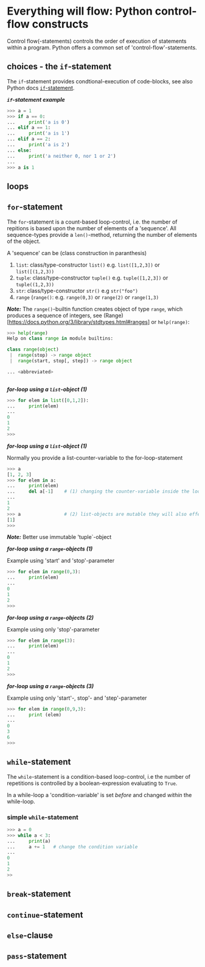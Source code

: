# Everything will flow: Python control-flow constructs

Control flow(-statements) controls the order of execution of statements within a program. Python offers a common set of 'control-flow'-statements.

## choices - the `if`-statement

The `if`-statement provides condtional-execution of code-blocks, see also Python docs [`if`-statement](https://docs.python.org/3/tutorial/controlflow.html#if-statements).

***`if`-statement example***

```python
>>> a = 1
>>> if a == 0:
...     print('a is 0')
... elif a == 1:
...     print('a is 1')
... elif a == 2:
...     print('a is 2')
... else:
...     print('a neither 0, nor 1 or 2')
... 
>>> a is 1
```

## loops

## `for`-statement

The `for`-statement is a count-based loop-control, i.e. the number of repitions is based upon the number of elements of a 'sequence'. All sequence-types provide a `len()`-method, returning the number of elements of the object.

A 'sequence' can be (class construction in paranthesis)

1. `list`:  class/type-constructor `list()` e.g. `list([1,2,3])` or `list([(1,2,3))`
2. `tuple`: class/type-constructor `tuple()` e.g. `tuple([1,2,3])` or  `tuple((1,2,3))`
3. `str`:   class/type-constructor `str()` e.g `str("foo")` 
4. `range` (`range()`: e.g. `range(0,3)` or  `range(2)` or `range(1,3)`

***Note:***
The `range()`-builtin function creates object of type `range`, which produces a sequence of integers,
see (Range)[https://docs.python.org/3/library/stdtypes.html#ranges] or `help(range)`:
```python
>>> help(range)
Help on class range in module builtins:

class range(object)
 |  range(stop) -> range object
 |  range(start, stop[, step]) -> range object

... <abbreviated>
 
```

***for-loop using a `list`-object (1)***

```python
>>> for elem in list([0,1,2]):
...     print(elem)
... 
0
1
2
>>>
```

***for-loop using a `list`-object (1)***

Normally you provide a list-counter-variable to the for-loop-statement

```python
>>> a
[1, 2, 3]
>>> for elem in a:
...     print(elem)
...     del a[-1]    # (1) changing the counter-variable inside the loop will affect number of repetitions
... 
1
2
>>> a                # (2) list-objects are mutable they will also effects the variable i the outer-block
[1]
>>>
```
***Note:***
Better use immutable 'tuple`-object


***for-loop using a `range`-objects (1)***

Example using 'start' and 'stop'-parameter

``` python
>>> for elem in range(0,3):
...     print(elem)
... 
0
1
2
>>>
```

***for-loop using a `range`-objects (2)***

Example using only 'stop'-parameter

``` python
>>> for elem in range(3):
...     print(elem)
... 
0
1
2
>>>
```

***for-loop using a `range`-objects (3)***

Example using only 'start'-, stop'- and 'step'-parameter


``` python
>>> for elem in range(0,9,3):
...     print (elem)
... 
0
3
6
>>>
```

## `while`-statement

The `while`-statement is a condition-based loop-control, i.e the number of repetitions is controlled by a boolean-expression evaluating to `True`.

In a while-loop a 'condition-variable' is set *before* and changed *within* the while-loop. 


### simple `while`-statement

```python
>>> a = 0
>>> while a < 3:
...     print(a)
...     a += 1   # change the condition variable
... 
0
1
2
>>
```


## `break`-statement

## `continue`-statement

## `else`-clause

## `pass`-statement


